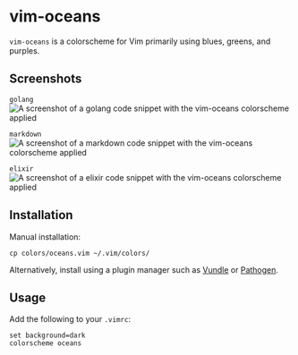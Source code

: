 # vim-oceans

`vim-oceans` is a colorscheme for Vim primarily using blues, greens, and purples.

## Screenshots

`golang`
![A screenshot of a golang code snippet with the vim-oceans colorscheme applied](https://i.ibb.co/fHnQQ58/golang.png)

`markdown`
![A screenshot of a markdown code snippet with the vim-oceans colorscheme applied](https://i.ibb.co/BfPWwSD/markdown.png)

`elixir`
![A screenshot of a elixir code snippet with the vim-oceans colorscheme applied](https://i.ibb.co/ZGZdh1g/elixir.png)

## Installation

Manual installation:
```shell
cp colors/oceans.vim ~/.vim/colors/
```

Alternatively, install using a plugin manager such as [Vundle](https://github.com/gmarik/Vundle.vim) or [Pathogen](https://github.com/tpope/vim-pathogen).

## Usage

Add the following to your `.vimrc`:

```vim
set background=dark
colorscheme oceans
```
